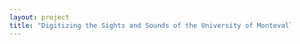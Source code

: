 ```yaml
--- 
layout: project 
title: "Digitizing the Sights and Sounds of the University of Montevallo: A Media Archive" 
---
```



